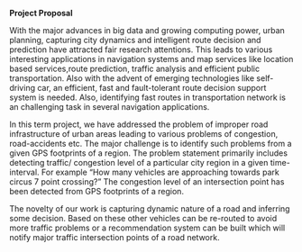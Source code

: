 **Project Proposal**

With the major advances in big data and growing computing power, urban planning, capturing city dynamics and intelligent route decision and prediction have attracted fair research attentions. This leads to various interesting applications in navigation systems and map services like location based services,route prediction, traffic analysis and efficient public transportation. Also with the advent of emerging technologies like self-driving car, an efficient, fast and fault-tolerant route decision support system is needed. Also, identifying fast routes in transportation network is an challenging task in several navigation applications.

In this term project, we have addressed the problem of improper road infrastructure of urban areas leading to various problems of congestion, road-accidents etc. The major challenge is to identify such problems from a given GPS footprints of a region. The problem statement primarily includes detecting traffic/ congestion level of a particular city region in a given time-interval. For example “How many vehicles are approaching towards park circus 7 point crossing?” The congestion level of an intersection point has been detected from GPS footprints of a region. 

The novelty of our work is capturing dynamic nature of a road and inferring some decision. Based on these other vehicles can be re-routed to avoid more traffic problems or a recommendation system can be built which will notify major traffic intersection points of a road network.
    
